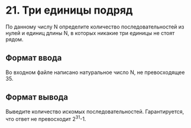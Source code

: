 # 21. Три единицы подряд

По данному числу N определите количество последовательностей из нулей и единиц длины N, в которых никакие три единицы не стоят рядом.


## Формат ввода

Во входном файле написано натуральное число N, не превосходящее 35.


## Формат вывода

Выведите количество искомых последовательностей. Гарантируется, что ответ не превосходит 2<sup>31</sup>-1. 
